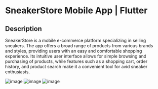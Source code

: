 # SneakerStore Mobile App | Flutter

## Description

SneakerStore is a mobile e-commerce platform specializing in selling sneakers. The app offers a broad range of products from various brands and styles, providing users with an easy and comfortable shopping experience. Its intuitive user interface allows for simple browsing and purchasing of products, while features such as a shopping cart, order history, and product search make it a convenient tool for avid sneaker enthusiasts.

![image](https://user-images.githubusercontent.com/63626564/233272923-d29dc2e4-f168-4e3d-a024-276ed2b7834f.png)
![image](https://user-images.githubusercontent.com/63626564/233273003-9249a8fa-6e1c-4d1e-9a2b-3da53850ca44.png)
![image](https://user-images.githubusercontent.com/63626564/233274721-e345407c-8f69-4487-9a98-4e8c97a78175.png)
